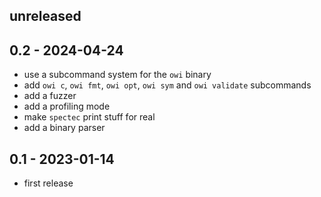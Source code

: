 ## unreleased

## 0.2 - 2024-04-24

- use a subcommand system for the `owi` binary
- add `owi c`, `owi fmt`, `owi opt`, `owi sym` and `owi validate` subcommands
- add a fuzzer
- add a profiling mode
- make `spectec` print stuff for real
- add a binary parser

## 0.1 - 2023-01-14

- first release
